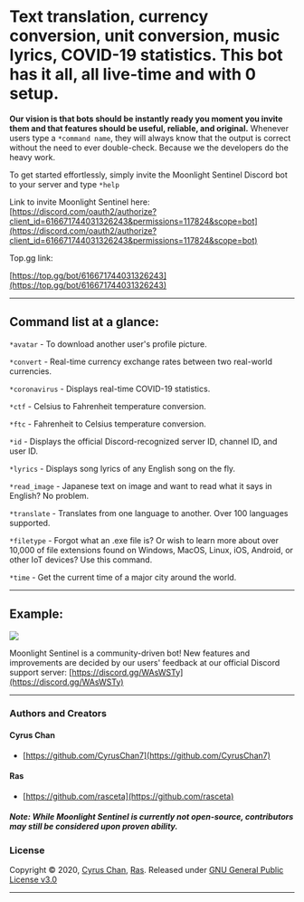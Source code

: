 # Text translation, currency conversion, unit conversion, music lyrics, COVID-19 statistics. This bot has it all, all live-time and with 0 setup.

**Our vision is that bots should be instantly ready you moment you invite them and that features should be useful, reliable, and original.** Whenever users type a `*command name`, they will always know that the output is correct without the need to ever double-check. Because we the developers do the heavy work.  
  
  To get started effortlessly, simply invite the Moonlight Sentinel Discord bot to your server and type `*help` 
    
  Link to invite Moonlight Sentinel here:  
    [https://discord.com/oauth2/authorize?client_id=616671744031326243&permissions=117824&scope=bot](https://discord.com/oauth2/authorize?client_id=616671744031326243&permissions=117824&scope=bot) 
      
  Top.gg link:  
    
  [https://top.gg/bot/616671744031326243](https://top.gg/bot/616671744031326243)
      
----------------------------------------------------------------

## Command list at a glance:
`*avatar`  - To download another user's profile picture.  
  
  
`*convert`  - Real-time currency exchange rates between two real-world currencies.

    
`*coronavirus` - Displays real-time COVID-19 statistics.


`*ctf` - Celsius to Fahrenheit temperature conversion.

`*ftc` - Fahrenheit to Celsius temperature conversion.


`*id` - Displays the official Discord-recognized server ID, channel ID, and user ID.

`*lyrics` - Displays song lyrics of any English song on the fly.

`*read_image` - Japanese text on image and want to read what it says in English? No problem.


`*translate` - Translates from one language to another. Over 100 languages supported.  
  
`*filetype` - Forgot what an .exe file is? Or wish to learn more about over 10,000 of file extensions found on Windows, MacOS, Linux, iOS, Android, or other IoT devices? Use this command.  
  
`*time` - Get the current time of a major city around the world.
  
----------------------------------------------------------------  
  
## Example:
  
![](https://cdn.discordapp.com/attachments/707468074474799124/712916489421979668/read_image_media.gif)


Moonlight Sentinel is a community-driven bot! New features and improvements are decided by our users' feedback at our official Discord support server: [https://discord.gg/WAsWSTy](https://discord.gg/WAsWSTy)  
  
  
----------------------------------------------------------------
  
### Authors and Creators  
  
#### Cyrus Chan  
- [https://github.com/CyrusChan7](https://github.com/CyrusChan7)  
  
#### Ras  
- [https://github.com/rasceta](https://github.com/rasceta)  
  
##### Note: While Moonlight Sentinel is currently not open-source, contributors may still be considered upon proven ability. 
  
  
### License  
  
Copyright © 2020, [Cyrus Chan](https://github.com/CyrusChan7), [Ras](https://github.com/rasceta). Released under [GNU General Public License v3.0](https://github.com/CyrusChan7/Moonlight-Sentinel-Docs/blob/master/LICENSE)
  
----------------------------------------------------------------
